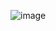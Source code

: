 ![image](https://user-images.githubusercontent.com/105628384/216599511-52149247-a22a-4f6c-b926-dc9becc49d6c.png)
